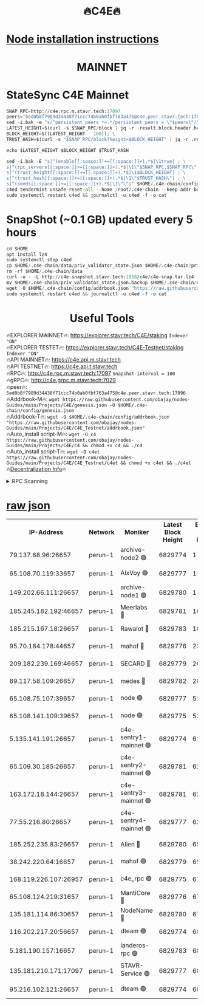 <h1 align="center"> 🔥C4E🔥</h1>

[Node installation instructions](https://github.com/obajay/nodes-Guides/tree/main/Projects/C4E)
=

<h1 align="center"> MAINNET</h1>

# StateSync C4E Mainnet
```python
SNAP_RPC=http://c4e.rpc.m.stavr.tech:17097
peers="5ed0b8f7989d34438f71ccc74b0ab0fbf763a475@c4e.peer.stavr.tech:17096"
sed -i.bak -e "s/^persistent_peers *=.*/persistent_peers = \"$peers\"/" $HOME/.c4e-chain/config/config.toml
LATEST_HEIGHT=$(curl -s $SNAP_RPC/block | jq -r .result.block.header.height); \
BLOCK_HEIGHT=$((LATEST_HEIGHT - 100)); \
TRUST_HASH=$(curl -s "$SNAP_RPC/block?height=$BLOCK_HEIGHT" | jq -r .result.block_id.hash)

echo $LATEST_HEIGHT $BLOCK_HEIGHT $TRUST_HASH

sed -i.bak -E "s|^(enable[[:space:]]+=[[:space:]]+).*$|\1true| ; \
s|^(rpc_servers[[:space:]]+=[[:space:]]+).*$|\1\"$SNAP_RPC,$SNAP_RPC\"| ; \
s|^(trust_height[[:space:]]+=[[:space:]]+).*$|\1$BLOCK_HEIGHT| ; \
s|^(trust_hash[[:space:]]+=[[:space:]]+).*$|\1\"$TRUST_HASH\"| ; \
s|^(seeds[[:space:]]+=[[:space:]]+).*$|\1\"\"|" $HOME/.c4e-chain/config/config.toml
c4ed tendermint unsafe-reset-all --home /root/.c4e-chain --keep-addr-book
sudo systemctl restart c4ed && journalctl -u c4ed -f -o cat
```
# SnapShot (~0.1 GB) updated every 5 hours
```python
cd $HOME
apt install lz4
sudo systemctl stop c4ed
cp $HOME/.c4e-chain/data/priv_validator_state.json $HOME/.c4e-chain/priv_validator_state.json.backup
rm -rf $HOME/.c4e-chain/data
curl -o - -L http://c4e.snapshot.stavr.tech:1018/c4e/c4e-snap.tar.lz4 | lz4 -c -d - | tar -x -C $HOME/.c4e-chain --strip-components 2
mv $HOME/.c4e-chain/priv_validator_state.json.backup $HOME/.c4e-chain/data/priv_validator_state.json
wget -O $HOME/.c4e-chain/config/addrbook.json "https://raw.githubusercontent.com/obajay/nodes-Guides/main/Projects/C4E/addrbook.json"
sudo systemctl restart c4ed && journalctl -u c4ed -f -o cat
```
 <h1 align="center"> Useful Tools</h1>

🔥EXPLORER MAINNET🔥:  https://explorer.stavr.tech/C4E/staking            `Indexer "ON"` \
🔥EXPLORER TESTET🔥:   https://explorer.stavr.tech/C4E-Testnet/staking     `Indexer "ON"` \
🔥API MAINNET🔥:       https://c4e.api.m.stavr.tech \
🔥API TESTNET🔥:       https://c4e.api.t.stavr.tech \
🔥RPC🔥:               http://c4e.rpc.m.stavr.tech:17097                  `Snapshot-interval = 100` \
🔥gRPC🔥:              http://c4e.grpc.m.stavr.tech:7029 \
🔥peer🔥:              `5ed0b8f7989d34438f71ccc74b0ab0fbf763a475@c4e.peer.stavr.tech:17096` \
🔥Addrbook-M🔥:    ```wget https://raw.githubusercontent.com/obajay/nodes-Guides/main/Projects/C4E/genesis.json -O $HOME/.c4e-chain/config/genesis.json``` \
🔥Addrbook-T🔥:    ```wget -O $HOME/.c4e-chain/config/addrbook.json "https://raw.githubusercontent.com/obajay/nodes-Guides/main/Projects/C4E/C4E_Testnet/addrbook.json"``` \
🔥Auto_install script-M🔥: ```wget -O c4 https://raw.githubusercontent.com/obajay/nodes-Guides/main/Projects/C4E/c4 && chmod +x c4 && ./c4``` \
🔥Auto_install script-T🔥: ```wget -O c4et https://raw.githubusercontent.com/obajay/nodes-Guides/main/Projects/C4E/C4E_Testnet/c4et && chmod +x c4et && ./c4et``` \
🔥[Decentralization Info](https://github.com/obajay/StateSync-snapshots/tree/main/Projects/C4E/Decentralization)🔥




<details>
<summary>RPC Scanning</summary>

<h2 align="center"> We scan nodes in real time every 4 hours. And we provide the final result of RPC endpoints.
We cannot influence the operation of these nodes in any way. </h2>


```python
If Voting Power is higher than 0 --> then the Node is a validator of the network and may be subject to attack and be a potential threat to the chain.
```
```python
We marked such validators with a red symbol
```

</details>

[raw json](https://rpc-check.c4e.stavr.tech/c4e/rpc-c4e-result.json)
=



<table><tr><th>IP-Address</th><th>Network</th><th>Moniker</th><th>Latest Block Height</th><th>Earliest Block Height</th><th>Catching Up</th><th>Tx Index</th><th>Voting Power</th><th>Scan Time</th></tr><tr><td>79.137.68.96:26657</td><td>perun-1</td><td>archive-node2 🟢</td><td>6829774</td><td>1</td><td>False</td><td>on</td><td>0</td><td>2024-01-21T15:04:10.151764257UTC</td></tr><tr><td>65.108.70.119:33657</td><td>perun-1</td><td>AlxVoy 🟢</td><td>6829777</td><td>1</td><td>False</td><td>on</td><td>0</td><td>2024-01-21T15:04:26.858496709UTC</td></tr><tr><td>149.202.66.111:26657</td><td>perun-1</td><td>archive-node1 🟢</td><td>6829780</td><td>1</td><td>False</td><td>on</td><td>0</td><td>2024-01-21T15:04:43.056044931UTC</td></tr><tr><td>185.245.182.192:46657</td><td>perun-1</td><td>Meerlabs 🔴</td><td>6829781</td><td>1051501</td><td>False</td><td>on</td><td>527310</td><td>2024-01-21T15:04:48.755604270UTC</td></tr><tr><td>185.215.167.18:26657</td><td>perun-1</td><td>Rawalot 🔴</td><td>6829783</td><td>1090501</td><td>False</td><td>on</td><td>701423</td><td>2024-01-21T15:05:00.718512070UTC</td></tr><tr><td>95.70.184.178:44657</td><td>perun-1</td><td>mahof 🔴</td><td>6829776</td><td>2342001</td><td>False</td><td>off</td><td>1865533</td><td>2024-01-21T15:04:24.021767750UTC</td></tr><tr><td>209.182.239.169:46657</td><td>perun-1</td><td>SECARD 🔴</td><td>6829779</td><td>2616101</td><td>False</td><td>off</td><td>1136703</td><td>2024-01-21T15:04:38.236854999UTC</td></tr><tr><td>89.117.58.109:26657</td><td>perun-1</td><td>medes 🔴</td><td>6829782</td><td>2826001</td><td>False</td><td>off</td><td>1484927</td><td>2024-01-21T15:04:55.928142149UTC</td></tr><tr><td>65.108.75.107:39657</td><td>perun-1</td><td>node 🟢</td><td>6829777</td><td>5198801</td><td>False</td><td>on</td><td>0</td><td>2024-01-21T15:04:29.330532462UTC</td></tr><tr><td>65.108.141.109:39657</td><td>perun-1</td><td>node 🟢</td><td>6829775</td><td>5303301</td><td>False</td><td>on</td><td>0</td><td>2024-01-21T15:04:12.612436152UTC</td></tr><tr><td>5.135.141.191:26657</td><td>perun-1</td><td>c4e-sentry1-mainnet 🟢</td><td>6829774</td><td>6198001</td><td>False</td><td>on</td><td>0</td><td>2024-01-21T15:04:09.105529186UTC</td></tr><tr><td>65.109.30.185:26657</td><td>perun-1</td><td>c4e-sentry2-mainnet 🟢</td><td>6829781</td><td>6238301</td><td>False</td><td>on</td><td>0</td><td>2024-01-21T15:04:48.354344836UTC</td></tr><tr><td>163.172.18.144:26657</td><td>perun-1</td><td>c4e-sentry3-mainnet 🟢</td><td>6829781</td><td>6239001</td><td>False</td><td>on</td><td>0</td><td>2024-01-21T15:04:49.394290347UTC</td></tr><tr><td>77.55.216.80:26657</td><td>perun-1</td><td>c4e-sentry4-mainnet 🟢</td><td>6829777</td><td>6241001</td><td>False</td><td>on</td><td>0</td><td>2024-01-21T15:04:24.471312889UTC</td></tr><tr><td>185.252.235.83:26657</td><td>perun-1</td><td>Alien 🔴</td><td>6829780</td><td>6502501</td><td>False</td><td>on</td><td>1136703</td><td>2024-01-21T15:04:43.778383282UTC</td></tr><tr><td>38.242.220.64:16657</td><td>perun-1</td><td>mahof 🟢</td><td>6829779</td><td>6545801</td><td>False</td><td>off</td><td>0</td><td>2024-01-21T15:04:40.655950762UTC</td></tr><tr><td>168.119.226.107:26957</td><td>perun-1</td><td>c4e_rpc 🟢</td><td>6829775</td><td>6729775</td><td>False</td><td>on</td><td>0</td><td>2024-01-21T15:04:17.036284734UTC</td></tr><tr><td>65.108.124.219:31657</td><td>perun-1</td><td>MantiCore 🔴</td><td>6829776</td><td>6729776</td><td>False</td><td>off</td><td>193306</td><td>2024-01-21T15:04:23.619567412UTC</td></tr><tr><td>135.181.114.86:30657</td><td>perun-1</td><td>NodeName 🔴</td><td>6829780</td><td>6796001</td><td>False</td><td>off</td><td>142605</td><td>2024-01-21T15:04:43.421367747UTC</td></tr><tr><td>116.202.217.20:56657</td><td>perun-1</td><td>dteam 🟢</td><td>6829774</td><td>6800901</td><td>False</td><td>on</td><td>0</td><td>2024-01-21T15:04:09.387451270UTC</td></tr><tr><td>5.181.190.157:16657</td><td>perun-1</td><td>landeros-rpc 🟢</td><td>6829783</td><td>6823501</td><td>False</td><td>on</td><td>0</td><td>2024-01-21T15:05:00.409180341UTC</td></tr><tr><td>135.181.210.171:17097</td><td>perun-1</td><td>STAVR-Service 🟢</td><td>6829777</td><td>6826801</td><td>False</td><td>on</td><td>0</td><td>2024-01-21T15:04:29.670326488UTC</td></tr><tr><td>95.216.102.121:26657</td><td>perun-1</td><td>dteam 🟢</td><td>6829774</td><td>6828001</td><td>False</td><td>on</td><td>0</td><td>2024-01-21T15:04:09.745939686UTC</td></tr></table>
